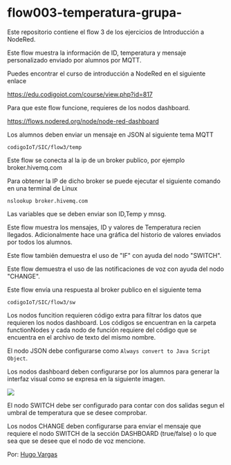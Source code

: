 # flow003-temperatura-grupa-
Este repositorio contiene el flow 3 de los ejercicios de Introducción a NodeRed.

Este flow muestra la información de ID, temperatura y mensaje personalizado enviado por alumnos por MQTT.

Puedes encontrar el curso de introducción a NodeRed en el siguiente enlace

https://edu.codigoiot.com/course/view.php?id=817

Para que este flow funcione, requieres de los nodos dashboard.

https://flows.nodered.org/node/node-red-dashboard

Los alumnos deben enviar un mensaje en JSON al siguiente tema MQTT

`codigoIoT/SIC/flow3/temp`

Este flow se conecta al la ip de un broker publico, por ejemplo broker.hivemq.com

Para obtener la IP de dicho broker se puede ejecutar el siguiente comando en una terminal de Linux

`nslookup broker.hivemq.com`

Las variables que se deben enviar son ID,Temp y mnsg.

Este flow muestra los mensajes, ID y valores de Temperatura recien llegados. Adicionalmente hace una gráfica del historio de valores enviados por todos los alumnos.

Este flow también demuestra el uso de "IF" con ayuda del nodo "SWITCH".

Este flow demuestra el uso de las notificaciones de voz con ayuda del nodo "CHANGE".

Este flow envía una respuesta al broker publico en el siguiente tema

`codigoIoT/SIC/flow3/sw`

Los nodos funcition requieren código extra para filtrar los datos que requieren los nodos dashboard. Los códigos se encuentran en la carpeta functionNodes y cada nodo de función requiere del código que se encuentra en el archivo de texto del mismo nombre.

El nodo JSON debe configurarse como `Always convert to Java Script Object`.

Los nodos dashboard deben configurarse por los alumnos para generar la interfaz visual como se expresa en la siguiente imagen.

![](https://github.com/codigo-iot/flow003-temperatura-grupal/blob/main/grafica.jpg)

El nodo SWITCH debe ser configurado para contar con dos salidas segun el umbral de temperatura que se desee comprobar.

Los nodos CHANGE deben configurarse para enviar el mensaje que requiere el nodo SWITCH de la sección DASHBOARD (true/false) o lo que sea que se desee que el nodo de voz mencione.

Por: [Hugo Vargas](https://github.com/hugoescalpelo)